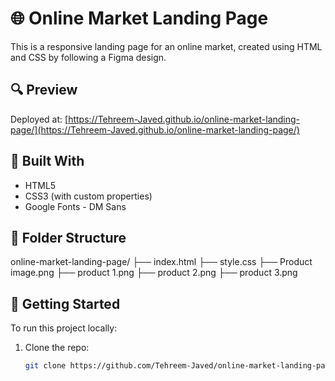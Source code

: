 # 🌐 Online Market Landing Page

This is a responsive landing page for an online market, created using HTML and CSS by following a Figma design.

## 🔍 Preview

Deployed at: [https://Tehreem-Javed.github.io/online-market-landing-page/](https://Tehreem-Javed.github.io/online-market-landing-page/)

## 🧱 Built With

- HTML5
- CSS3 (with custom properties)
- Google Fonts - DM Sans

## 📂 Folder Structure

online-market-landing-page/
├── index.html
├── style.css
├── Product image.png
├── product 1.png
├── product 2.png
├── product 3.png


## 🚀 Getting Started

To run this project locally:

1. Clone the repo:
   ```bash
   git clone https://github.com/Tehreem-Javed/online-market-landing-page.git
   ```
